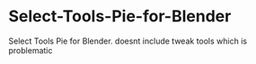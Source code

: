 # Select-Tools-Pie-for-Blender
Select Tools Pie for Blender. doesnt include tweak tools which is problematic
